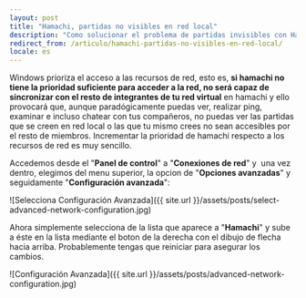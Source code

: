 ```yaml
---
layout: post
title: "Hamachi, partidas no visibles en red local"
description: "Como solucionar el problema de partidas invisibles con Hamachi"
redirect_from: /articulo/hamachi-partidas-no-visibles-en-red-local/
locale: es
---
```


Windows prioriza el acceso a las recursos de red, esto es, **si hamachi no tiene la prioridad suficiente para acceder a la red, no será capaz de sincronizar con el resto de integrantes de tu red virtual** en hamachi y ello provocará que, aunque paradógicamente puedas ver, realizar ping, examinar e incluso chatear con tus compañeros, no puedas ver las partidas que se creen en red local o las que tu mismo crees no sean accesibles por el resto de miembros. Incrementar la prioridad de hamachi respecto a los recursos de red es muy sencillo.

Accedemos desde el "**Panel de control**" a "**Conexiones de red**" y  una vez dentro, elegimos del menu superior, la opcion de "**Opciones avanzadas**" y seguidamente "**Configuración avanzada**":

![Selecciona Configuración Avanzada]({{ site.url }}/assets/posts/select-advanced-network-configuration.jpg)

Ahora simplemente selecciona de la lista que aparece a "**Hamachi**" y sube a éste en la lista mediante el boton de la derecha con el dibujo de flecha hacia arriba. Probablemente tengas que reiniciar para asegurar los cambios.

![Configuración Avanzada]({{ site.url }}/assets/posts/advanced-network-configuration.jpg)